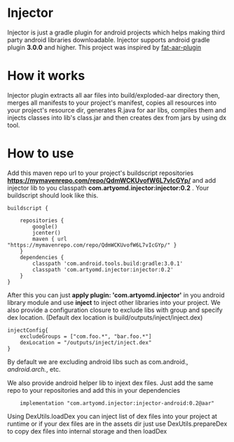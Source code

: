 # Injector
Injector is just a gradle plugin for android projects which helps making third party android libraries downloadable. Injector supports android gradle plugin **3.0.0** and higher.
This project was inspired by [fat-aar-plugin](https://github.com/Vigi0303/fat-aar-plugin)
# How it works
Injector plugin extracts all aar files into build/exploded-aar directory then, merges all manifests to your project's manifest, copies all resources into your project's resource dir, generates R.java for aar libs, compiles them and injects classes into lib's class.jar and then creates dex from jars by using dx tool.
# How to use
Add this maven repo url to your project's buildscript repositories **https://mymavenrepo.com/repo/QdmWCKUvofW6L7vIcGYp/** and add injector lib to you classpath **com.artyomd.injector:injector:0.2** . Your buildscript should look like this.
```
buildscript {

    repositories {
        google()
        jcenter()
        maven { url "https://mymavenrepo.com/repo/QdmWCKUvofW6L7vIcGYp/" }
    }
    dependencies {
        classpath 'com.android.tools.build:gradle:3.0.1'
        classpath 'com.artyomd.injector:injector:0.2'
    }
}
```
After this you can just **apply plugin: 'com.artyomd.injector'** in you android library module and use **inject** to inject other libraries into your project. We also provide a configuration closure to exclude libs with group and specify dex location. (Default dex location is build/outputs/inject/inject.dex)
```
injectConfig{
	excludeGroups = ["com.foo.*", "bar.foo.*"]
    dexLocation = "/outputs/inject/inject.dex"
}
```
By default we are excluding android libs such as com.android.*, android.arch.*, etc.

We also provide android helper lib to injext dex files. Just add the same repo to your repositories and add this in your dependencies
```
	implementation "com.artyomd.injector:injector-android:0.2@aar"
```
Using DexUtils.loadDex you can inject list of dex files into your project at runtime or if your dex files are in the assets dir just use DexUtils.prepareDex to copy dex files into internal storage and then loadDex


